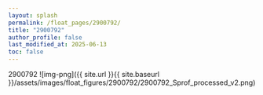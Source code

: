 ```yaml
---
layout: splash
permalink: /float_pages/2900792/
title: "2900792"
author_profile: false
last_modified_at: 2025-06-13
toc: false
---
```

 
2900792
![img-png]({{ site.url }}{{ site.baseurl }}/assets/images/float_figures/2900792/2900792_Sprof_processed_v2.png)